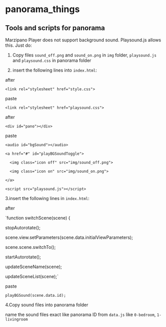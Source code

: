# panorama_things
## Tools and scripts for panorama

Marzipano Player does not support background sound. Playsound.js allows this.
Just do:

1. Copy files `sound_off.png` and `sound_on.png` in `img` folder, `playsound.js` and `playsound.css` in panorama folder

2. insert the following lines into `index.html`:

after

`<link rel="stylesheet" href="style.css">`

paste

`<link rel="stylesheet" href="playsound.css">`

after

`<div id="pano"></div>`

paste

`<audio id="bgSound"></audio>`

`<a href="#" id="playBGSoundToggle">`

`  <img class="icon off" src="img/sound_off.png">`

`  <img class="icon on" src="img/sound_on.png">`

`</a>`

`<script src="playsound.js"></script>`

3.insert the following lines in `index.html`:

after

`function switchScene(scene) {

  stopAutorotate();

  scene.view.setParameters(scene.data.initialViewParameters);

  scene.scene.switchTo();

  startAutorotate();

  updateSceneName(scene);

  updateSceneList(scene);`

  paste

  `playBGSound(scene.data.id);`

4.Copy sound files into panorama folder

name the sound files exact like panorama ID from `data.js` like `0-bedroom`, `1-livingroom`
